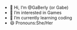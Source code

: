 - 👋 Hi, I’m @GaBerly (or Gabe)
- 👀 I’m interested in Games
- 🌱 I’m currently learning coding
- 😄 Pronouns:She/Her

<!---
GaBerly/GaBerly is a ✨ special ✨ repository because its `README.md` (this file) appears on your GitHub profile.
You can click the Preview link to take a look at your changes.
--->
